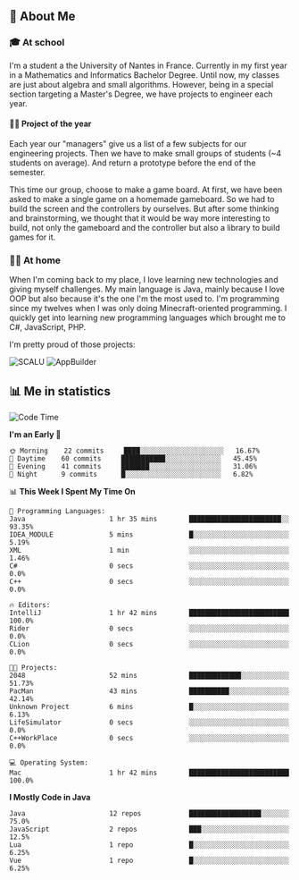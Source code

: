 ## 👀 About Me

### 🎓 At school

I'm a student a the University of Nantes in France. Currently in my first year in a Mathematics and Informatics Bachelor Degree. Until now, my classes are just about algebra and small algorithms. However, being in a special section targeting a Master's Degree, we have projects to engineer each year. 

#### 🔧🔬 Project of the year

Each year our "managers" give us a list of a few subjects for our engineering projects. Then we have to make small groups of students (~4 students on average). And return a prototype before the end of the semester.

This time our group, choose to make a game board. At first, we have been asked to make a single game on a homemade gameboard. So we had to build the screen and the controllers by ourselves. 
But after some thinking and brainstorming, we thought that it would be way more interesting to build, not only the gameboard and the controller but also a library to build games for it.

### 👨‍💻 At home

When I'm coming back to my place, I love learning new technologies and giving myself challenges. My main language is Java, mainly because I love OOP but also because it's the one I'm the most used to. I'm programming since my twelves when I was only doing Minecraft-oriented programming.  I quickly get into learning new programming languages which brought me to C#, JavaScript, PHP. 

I'm pretty proud of those projects:

![SCALU](https://github-readme-stats.vercel.app/api/pin?username=renardfute&repo=SCALU)
![AppBuilder](https://github-readme-stats.vercel.app/api/pin?username=pulsedev2&repo=AppBuilder)

## 📊 Me in statistics
<!--START_SECTION:waka-->
![Code Time](http://img.shields.io/badge/Code%20Time-1%20hr%2055%20mins-blue)

**I'm an Early 🐤** 

```text
🌞 Morning    22 commits     ████░░░░░░░░░░░░░░░░░░░░░   16.67% 
🌆 Daytime    60 commits     ███████████░░░░░░░░░░░░░░   45.45% 
🌃 Evening    41 commits     ███████░░░░░░░░░░░░░░░░░░   31.06% 
🌙 Night      9 commits      █░░░░░░░░░░░░░░░░░░░░░░░░   6.82%

```


📊 **This Week I Spent My Time On** 

```text
💬 Programming Languages: 
Java                     1 hr 35 mins        ███████████████████████░░   93.35% 
IDEA_MODULE              5 mins              █░░░░░░░░░░░░░░░░░░░░░░░░   5.19% 
XML                      1 min               ░░░░░░░░░░░░░░░░░░░░░░░░░   1.46% 
C#                       0 secs              ░░░░░░░░░░░░░░░░░░░░░░░░░   0.0% 
C++                      0 secs              ░░░░░░░░░░░░░░░░░░░░░░░░░   0.0%

🔥 Editors: 
IntelliJ                 1 hr 42 mins        █████████████████████████   100.0% 
Rider                    0 secs              ░░░░░░░░░░░░░░░░░░░░░░░░░   0.0% 
CLion                    0 secs              ░░░░░░░░░░░░░░░░░░░░░░░░░   0.0%

🐱‍💻 Projects: 
2048                     52 mins             █████████████░░░░░░░░░░░░   51.73% 
PacMan                   43 mins             ██████████░░░░░░░░░░░░░░░   42.14% 
Unknown Project          6 mins              █░░░░░░░░░░░░░░░░░░░░░░░░   6.13% 
LifeSimulator            0 secs              ░░░░░░░░░░░░░░░░░░░░░░░░░   0.0% 
C++WorkPlace             0 secs              ░░░░░░░░░░░░░░░░░░░░░░░░░   0.0%

💻 Operating System: 
Mac                      1 hr 42 mins        █████████████████████████   100.0%

```

**I Mostly Code in Java** 

```text
Java                     12 repos            ██████████████████░░░░░░░   75.0% 
JavaScript               2 repos             ███░░░░░░░░░░░░░░░░░░░░░░   12.5% 
Lua                      1 repo              █░░░░░░░░░░░░░░░░░░░░░░░░   6.25% 
Vue                      1 repo              █░░░░░░░░░░░░░░░░░░░░░░░░   6.25%

```



<!--END_SECTION:waka-->
